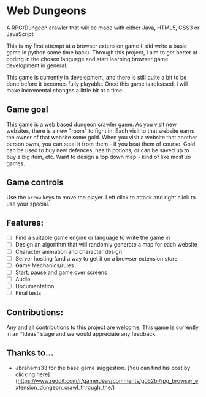 # Web Dungeons


A RPG/Dungeon crawler that will be made with either Java, HTML5, CSS3 or JavaScript

This is my first attempt at a browser extension game (I did write a basic game in python some time back). Through this project, I aim to get better at coding in the chosen language and start learning browser game development in general.

This game is currently in development, and there is still quite a bit to be done before it becomes fully playable. Once this game is released, I will make incremental changes a little bit at a time.

## Game goal

This game is a web based dungeon crawler game. As you visit new websites, there is a new "room" to fight in. Each visit to that website earns the owner of that website some gold. When you visit a website that another person owns, you can steal it from them - if you beat them of course. Gold can be used to buy new defences, health potions, or can be saved up to buy a big item, etc. Want to design a top down map - kind of like most .io games.

## Game controls

Use the `arrow` keys to move the player. Left click to attack and right click to use your special. 

## Features:

- [ ] Find a suitable game engine or language to write the game in
- [ ] Design an algorithm that will randomly generate a map for each website
- [ ] Character animation and character design
- [ ] Server hosting (and a way to get it on a browser extension store
- [ ] Game Mechanics/rules
- [ ] Start, pause and game over screens
- [ ] Audio
- [ ] Documentation
- [ ] Final tests

## Contributions:

Any and all contributions to this project are welcome. This game is currently in an "Ideas" stage and we would appreciate any feedback.

## Thanks to...

- Jbrahams33 for the base game suggestion. [You can find his post by clicking here] (https://www.reddit.com/r/gameideas/comments/go52bi/rpg_browser_extension_dungeon_crawl_through_the/)
